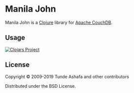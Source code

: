 ﻿# Manila John

Manila John is a [Clojure](http://clojure.org) library for [Apache CouchDB](http://couchdb.apache.org/).

## Usage

[![Clojars Project](http://clojars.org/manila-john/latest-version.svg)](http://clojars.org/manila-john)

## License

Copyright © 2009-2019 Tunde Ashafa and other contributors

Distributed under the BSD License.
